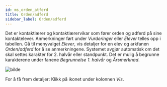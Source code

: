 ```yaml
---
id: ms_orden_atferd
title: Orden/adferd
sidebar_label: Orden/adferd
---
```


Det er kontaktlærer og kontaktlærervikar som fører orden og adferd på sine kontaktelever. Anmerkninger ført under _Vurderinger_ eller _Elever_ telles opp i tabellen. Gå til menyvalget _Elever_, vis detaljer for en elev og arkfanen _Orden/adferd_ for å se anmerkningene. Systemet avgjør automatisk om det skal settes karakter for 2. halvår eller standpunkt. Det er mulig å begrunne karakterene under fanene _Begrunnelse 1. halvår_ og _Årsmerknad_.

![bilde](https://github.com/BarmanHanssen/iskole/assets/80097133/33736d09-60ac-4750-8b78-54068784794e)

For å få frem detaljer: Klikk på ikonet under kolonnen _Vis_.
